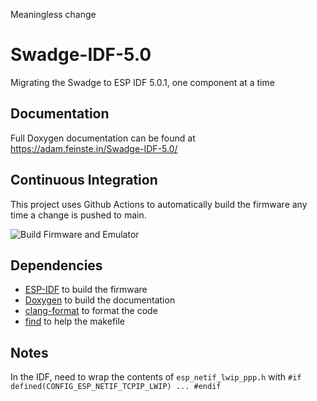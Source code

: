 Meaningless change

# Swadge-IDF-5.0
Migrating the Swadge to ESP IDF 5.0.1, one component at a time

## Documentation

Full Doxygen documentation can be found at https://adam.feinste.in/Swadge-IDF-5.0/

## Continuous Integration

This project uses Github Actions to automatically build the firmware any time a change is pushed to main.

![Build Firmware and Emulator](https://github.com/AEFeinstein/Swadge-IDF-5.0/actions/workflows/build-firmware-and-emulator.yml/badge.svg)

## Dependencies

* [ESP-IDF](https://github.com/espressif/esp-idf) to build the firmware
* [Doxygen](https://www.doxygen.nl/download.html) to build the documentation
* [clang-format](https://clang.llvm.org/docs/ClangFormat.html) to format the code
* [find](https://www.gnu.org/software/findutils/manual/html_mono/find.html) to help the makefile

## Notes

In the IDF, need to wrap the contents of `esp_netif_lwip_ppp.h` with `#if defined(CONFIG_ESP_NETIF_TCPIP_LWIP) ... #endif`
